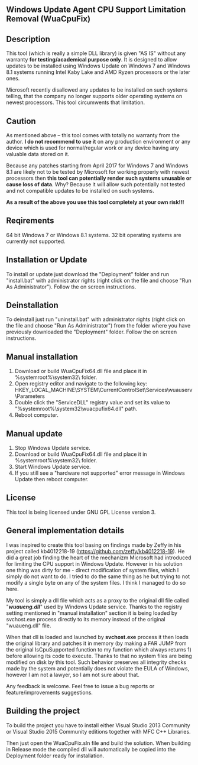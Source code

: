 ## Windows Update Agent CPU Support Limitation Removal (WuaCpuFix)

## Description
This tool (which is really a simple DLL library) is given "AS IS" without any warranty **for testing/academical purpose only**. It is designed to allow updates to be installed using Windows Update on Windows 7 and Windows 8.1 systems running Intel Kaby Lake and AMD Ryzen processors or the later ones.

Microsoft recently disallowed any updates to be installed on such systems telling, that the company no longer supports older operating systems on newest processors. This tool circumwents that limitation.

## Caution
As mentioned above – this tool comes with totally no warranty from the author. **I do not recommend to use it** on any production environment or any device which is used for normal/regular work or any device having any valuable data stored on it.

Because any patches starting from April 2017 for Windows 7 and Windows 8.1 are likely not to be tested by Microsoft for working properly with newest processors then **this tool can potentially render such systems unusable or cause loss of data**. Why? Because it will allow such potentially not tested and not compatible updates to be installed on such systems.

**As a result of the above you use this tool completely at your own risk!!!**

## Reqirements

64 bit Windows 7 or Windows 8.1 systems. 32 bit operating systems are currently not supported.

## Installation or Update
To install or update just download the "Deployment" folder and run "install.bat" with administrator rights (right click on the file and choose "Run As Administrator"). Follow the on screen instructions.

## Deinstallation

To deinstall just run "uninstall.bat" with administrator rights (right click on the file and choose "Run As Administrator") from the folder where you have previously downloaded the "Deployment" folder. Follow the on screen instructions.

## Manual installation

1. Download or build WuaCpuFix64.dll file and place it in %systemroot%\system32\ folder.
2. Open registry editor and navigate to the following key:
	HKEY_LOCAL_MACHINE\SYSTEM\CurrentControlSet\Services\wuauserv\Parameters
3. Double click the "ServiceDLL" registry value and set its value to "%systemroot%\system32\wuacpufix64.dll" path.
4. Reboot computer.

## Manual update

1. Stop Windows Update service.
2. Download or build WuaCpuFix64.dll file and place it in %systemroot%\system32\ folder.
3. Start Windows Update service.
4. If you still see a "hardware not supported" error message in Windows Update then reboot computer.

## License

This tool is being licensed under GNU GPL License version 3.

## General implementation details

I was inspired to create this tool basing on findings made by Zeffy in his project called kb4012218-19 (https://github.com/zeffy/kb4012218-19). He did a great job finding the heart of the mechanizm Microsoft had introduced for limiting the CPU support in Windows Update. However in his solution one thing was dirty for me - direct modification of system files, which I simply do not want to do. I tried to do the same thing as he but trying to not modify a single byte on any of the system files. I think I managed to do so here.

My tool is simply a dll file which acts as a proxy to the original dll file called "***wuaueng.dll***" used by Windows Update service. Thanks to the registry setting mentioned in "manual installation" section it is being loaded by svchost.exe process directly to its memory instead of the original "wuaueng.dll" file.

When that dll is loaded and launched by **svchost.exe** process it then loads the original library and patches it in memory (by making a FAR JUMP from the original IsCpuSupported function to my function which always returns 1) before allowing its code to execute. Thanks to that no system files are being modified on disk by this tool. Such behavior preserves all integrity checks made by the system and potentially does not violate the EULA of Windows, however I am not a lawyer, so I am not sure about that.

Any feedback is welcome. Feel free to issue a bug reports or feature/improvements suggestions.

## Building the project
To build the project you have to install either Visual Studio 2013 Community or Visual Studio 2015 Community editions together with MFC C++ Libraries. 

Then just open the WuaCpuFix.sln file and build the solution. When building in Release mode the compiled dll will automatically be copied into the Deployment folder ready for installation.
